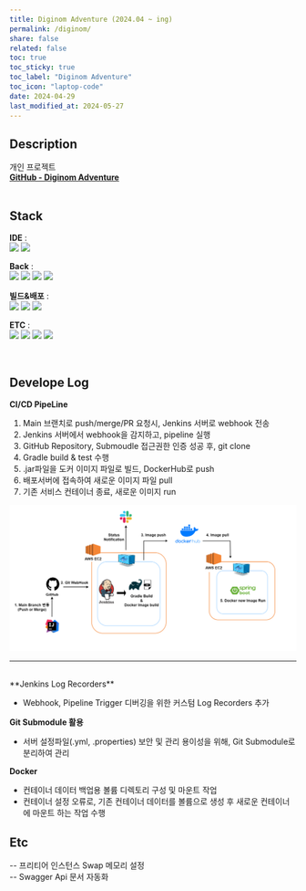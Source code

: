```yaml
---
title: Diginom Adventure (2024.04 ~ ing)
permalink: /diginom/
share: false
related: false
toc: true
toc_sticky: true
toc_label: "Diginom Adventure"
toc_icon: "laptop-code"
date: 2024-04-29
last_modified_at: 2024-05-27
---
```


## Description

개인 프로젝트  
**[GitHub - Diginom Adventure](https://github.com/one-zeze/Diginom-Adventure)**  
<br>

<!-- 일정관리/스터디 플랫폼(웹).
자신이 어떠한 목표를 도달하기 위해 진행했던 모든 과정들을 시각화하고, 시각화된 db들이 포트폴리오로처럼 구축되고 커스텀할 수 있는, 과정 + 결과로 나를 증명할 수 있는 서비스를 목표로 합니다.
<br> -->

## Stack

**IDE** :  
<img src="https://img.shields.io/badge/Intelij-white?style=flat&logo=intellijidea&logoColor=000000">
<img src="https://img.shields.io/badge/Visual_Studio_Code-white?style=flat&logo=visualstudiocode&logoColor=007ACC">

**Back** :  
<img src="https://img.shields.io/badge/Spring_Boot_3.2.5-white?style=flat&logo=springboot&logoColor=6DB33F">
<img src="https://img.shields.io/badge/JDK_17-white?style=flat&logo=openjdk&logoColor=000000">
<img src="https://img.shields.io/badge/JPA_Hibernate-white?style=flat&logo=hibernate&logoColor=59666C">
<img src="https://img.shields.io/badge/Gradle-white?style=flat&logo=gradle&logoColor=02303A">

**빌드&배포** :  
<img src="https://img.shields.io/badge/Amazon_Web_Services-232F3E.svg?style=flat&logo=amazon-aws&logoColor=white">
<img src="https://img.shields.io/badge/Jenkins-D24939.svg?style=flat&logo=jenkins&logoColor=white">
<img src="https://img.shields.io/badge/Docker-2496ED.svg?style=flat&logo=docker&logoColor=white">

**ETC** :  
<img src="https://img.shields.io/badge/Git-232023?style=flat&logo=git&logoColor=F05032">
<img src="https://img.shields.io/badge/Portainer-13BEF9?style=flat&logo=portainer&logoColor=white">
<img src="https://img.shields.io/badge/Swagger-232023?style=flat&logo=swagger&logoColor=#85EA2D">
<img src="https://img.shields.io/badge/Slack-232023?style=flat&logo=slack&logoColor=4A154B">

<!-- **Front** - React, TypeScript, Recoil   -->
<br>

## Develope Log

**CI/CD PipeLine**

1. Main 브랜치로 push/merge/PR 요청시, Jenkins 서버로 webhook 전송
2. Jenkins 서버에서 webhook을 감지하고, pipeline 실행
3. GitHub Repository, Submoudle 접근권한 인증 성공 후, git clone
4. Gradle build & test 수행
5. .jar파일을 도커 이미지 파일로 빌드, DockerHub로 push
6. 배포서버에 접속하여 새로운 이미지 파일 pull
7. 기존 서비스 컨테이너 종료, 새로운 이미지 run

<!-- - Jenkins Credentials로 (Repository, spring 서버 등)외부 서비스 접근시 인증 처리 -->

![architecture](/assets/img/pipeline.png)

---

<br>
**Jenkins Log Recorders**

- Webhook, Pipeline Trigger 디버깅을 위한 커스텀 Log Recorders 추가

**Git Submodule 활용**

- 서버 설정파일(.yml, .properties) 보안 및 관리 용이성을 위해, Git Submodule로 분리하여 관리

**Docker**

- 컨테이너 데이터 백업용 볼륨 디렉토리 구성 및 마운트 작업
- 컨테이너 설정 오류로, 기존 컨테이너 데이터를 볼륨으로 생성 후 새로운 컨테이너에 마운트 하는 작업 수행

## Etc

-- 프리티어 인스턴스 Swap 메모리 설정  
-- Swagger Api 문서 자동화

